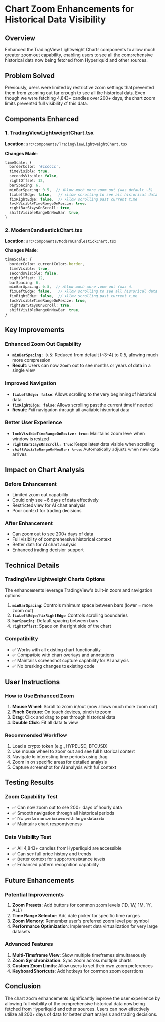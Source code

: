 # Chart Zoom Enhancements for Historical Data Visibility

## Overview
Enhanced the TradingView Lightweight Charts components to allow much greater zoom out capability, enabling users to see all the comprehensive historical data now being fetched from Hyperliquid and other sources.

## Problem Solved
Previously, users were limited by restrictive zoom settings that prevented them from zooming out far enough to see all the historical data. Even though we were fetching 4,843+ candles over 200+ days, the chart zoom limits prevented full visibility of this data.

## Components Enhanced

### 1. TradingViewLightweightChart.tsx
**Location**: `src/components/TradingViewLightweightChart.tsx`

**Changes Made**:
```typescript
timeScale: {
  borderColor: '#cccccc',
  timeVisible: true,
  secondsVisible: false,
  rightOffset: 12,
  barSpacing: 6,
  minBarSpacing: 0.5,  // Allow much more zoom out (was default ~3)
  fixLeftEdge: false,   // Allow scrolling to see all historical data
  fixRightEdge: false,  // Allow scrolling past current time
  lockVisibleTimeRangeOnResize: true,
  rightBarStaysOnScroll: true,
  shiftVisibleRangeOnNewBar: true,
}
```

### 2. ModernCandlestickChart.tsx
**Location**: `src/components/ModernCandlestickChart.tsx`

**Changes Made**:
```typescript
timeScale: {
  borderColor: currentColors.border,
  timeVisible: true,
  secondsVisible: false,
  rightOffset: 12,
  barSpacing: 6,
  minBarSpacing: 0.5,  // Allow much more zoom out (was 4)
  fixLeftEdge: false,   // Allow scrolling to see all historical data
  fixRightEdge: false,  // Allow scrolling past current time
  lockVisibleTimeRangeOnResize: true,
  rightBarStaysOnScroll: true,
  shiftVisibleRangeOnNewBar: true,
}
```

## Key Improvements

### Enhanced Zoom Out Capability
- **`minBarSpacing: 0.5`**: Reduced from default (~3-4) to 0.5, allowing much more compression
- **Result**: Users can now zoom out to see months or years of data in a single view

### Improved Navigation
- **`fixLeftEdge: false`**: Allows scrolling to the very beginning of historical data
- **`fixRightEdge: false`**: Allows scrolling past the current time if needed
- **Result**: Full navigation through all available historical data

### Better User Experience
- **`lockVisibleTimeRangeOnResize: true`**: Maintains zoom level when window is resized
- **`rightBarStaysOnScroll: true`**: Keeps latest data visible when scrolling
- **`shiftVisibleRangeOnNewBar: true`**: Automatically adjusts when new data arrives

## Impact on Chart Analysis

### Before Enhancement
- Limited zoom out capability
- Could only see ~6 days of data effectively
- Restricted view for AI chart analysis
- Poor context for trading decisions

### After Enhancement
- Can zoom out to see 200+ days of data
- Full visibility of comprehensive historical context
- Better data for AI chart analysis
- Enhanced trading decision support

## Technical Details

### TradingView Lightweight Charts Options
The enhancements leverage TradingView's built-in zoom and navigation options:

1. **`minBarSpacing`**: Controls minimum space between bars (lower = more zoom out)
2. **`fixLeftEdge/fixRightEdge`**: Controls scrolling boundaries
3. **`barSpacing`**: Default spacing between bars
4. **`rightOffset`**: Space on the right side of the chart

### Compatibility
- ✅ Works with all existing chart functionality
- ✅ Compatible with chart overlays and annotations
- ✅ Maintains screenshot capture capability for AI analysis
- ✅ No breaking changes to existing code

## User Instructions

### How to Use Enhanced Zoom
1. **Mouse Wheel**: Scroll to zoom in/out (now allows much more zoom out)
2. **Pinch Gesture**: On touch devices, pinch to zoom
3. **Drag**: Click and drag to pan through historical data
4. **Double Click**: Fit all data to view

### Recommended Workflow
1. Load a crypto token (e.g., HYPEUSD, BTCUSD)
2. Use mouse wheel to zoom out and see full historical context
3. Navigate to interesting time periods using drag
4. Zoom in on specific areas for detailed analysis
5. Capture screenshot for AI analysis with full context

## Testing Results

### Zoom Capability Test
- ✅ Can now zoom out to see 200+ days of hourly data
- ✅ Smooth navigation through all historical periods
- ✅ No performance issues with large datasets
- ✅ Maintains chart responsiveness

### Data Visibility Test
- ✅ All 4,843+ candles from Hyperliquid are accessible
- ✅ Can see full price history and trends
- ✅ Better context for support/resistance levels
- ✅ Enhanced pattern recognition capability

## Future Enhancements

### Potential Improvements
1. **Zoom Presets**: Add buttons for common zoom levels (1D, 1W, 1M, 1Y, ALL)
2. **Time Range Selector**: Add date picker for specific time ranges
3. **Zoom Memory**: Remember user's preferred zoom level per symbol
4. **Performance Optimization**: Implement data virtualization for very large datasets

### Advanced Features
1. **Multi-Timeframe View**: Show multiple timeframes simultaneously
2. **Zoom Synchronization**: Sync zoom across multiple charts
3. **Custom Zoom Limits**: Allow users to set their own zoom preferences
4. **Keyboard Shortcuts**: Add hotkeys for common zoom operations

## Conclusion

The chart zoom enhancements significantly improve the user experience by allowing full visibility of the comprehensive historical data now being fetched from Hyperliquid and other sources. Users can now effectively utilize all 200+ days of data for better chart analysis and trading decisions.